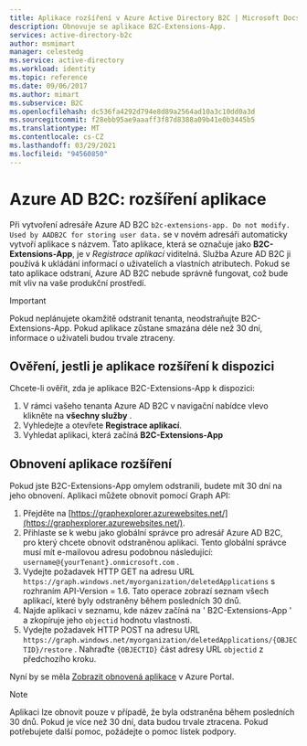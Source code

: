 ```yaml
---
title: Aplikace rozšíření v Azure Active Directory B2C | Microsoft Docs
description: Obnovuje se aplikace B2C-Extensions-App.
services: active-directory-b2c
author: msmimart
manager: celestedg
ms.service: active-directory
ms.workload: identity
ms.topic: reference
ms.date: 09/06/2017
ms.author: mimart
ms.subservice: B2C
ms.openlocfilehash: dc536fa4292d794e8d89a2564ad10a3c10dd0a3d
ms.sourcegitcommit: f28ebb95ae9aaaff3f87d8388a09b41e0b3445b5
ms.translationtype: MT
ms.contentlocale: cs-CZ
ms.lasthandoff: 03/29/2021
ms.locfileid: "94560850"
---
```

# <a name="azure-ad-b2c-extensions-app"></a>Azure AD B2C: rozšíření aplikace

Při vytvoření adresáře Azure AD B2C `b2c-extensions-app. Do not modify. Used by AADB2C for storing user data.` se v novém adresáři automaticky vytvoří aplikace s názvem. Tato aplikace, která se označuje jako **B2C-Extensions-App**, je v *Registrace aplikací* viditelná. Služba Azure AD B2C ji používá k ukládání informací o uživatelích a vlastních atributech. Pokud se tato aplikace odstraní, Azure AD B2C nebude správně fungovat, což bude mít vliv na vaše produkční prostředí.

> [!IMPORTANT]
> Pokud neplánujete okamžitě odstranit tenanta, neodstraňujte B2C-Extensions-App. Pokud aplikace zůstane smazána déle než 30 dní, informace o uživateli budou trvale ztraceny.

## <a name="verifying-that-the-extensions-app-is-present"></a>Ověření, jestli je aplikace rozšíření k dispozici

Chcete-li ověřit, zda je aplikace B2C-Extensions-App k dispozici:

1. V rámci vašeho tenanta Azure AD B2C v navigační nabídce vlevo klikněte na **všechny služby** .
1. Vyhledejte a otevřete **Registrace aplikací**.
1. Vyhledat aplikaci, která začíná **B2C-Extensions-App**

## <a name="recover-the-extensions-app"></a>Obnovení aplikace rozšíření

Pokud jste B2C-Extensions-App omylem odstranili, budete mít 30 dní na jeho obnovení. Aplikaci můžete obnovit pomocí Graph API:

1. Přejděte na [https://graphexplorer.azurewebsites.net/](https://graphexplorer.azurewebsites.net/).
1. Přihlaste se k webu jako globální správce pro adresář Azure AD B2C, pro který chcete obnovit odstraněnou aplikaci. Tento globální správce musí mít e-mailovou adresu podobnou následující: `username@{yourTenant}.onmicrosoft.com` .
1. Vydejte požadavek HTTP GET na adresu URL `https://graph.windows.net/myorganization/deletedApplications` s rozhraním API-Version = 1.6. Tato operace zobrazí seznam všech aplikací, které byly odstraněny během posledních 30 dnů.
1. Najde aplikaci v seznamu, kde název začíná na ' B2C-Extensions-App ' a zkopíruje jeho `objectid` hodnotu vlastnosti.
1. Vydejte požadavek HTTP POST na adresu URL `https://graph.windows.net/myorganization/deletedApplications/{OBJECTID}/restore` . Nahraďte `{OBJECTID}` část adresy URL `objectid` z předchozího kroku.

Nyní by se měla [Zobrazit obnovená aplikace](#verifying-that-the-extensions-app-is-present) v Azure Portal.

> [!NOTE]
> Aplikaci lze obnovit pouze v případě, že byla odstraněna během posledních 30 dnů. Pokud je více než 30 dní, data budou trvale ztracena. Pokud potřebujete další pomoc, požádejte o pomoc lístek podpory.
